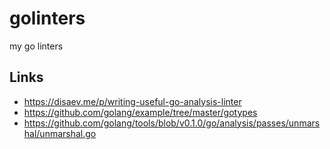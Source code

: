 # golinters
my go linters


## Links

* https://disaev.me/p/writing-useful-go-analysis-linter
* https://github.com/golang/example/tree/master/gotypes
* https://github.com/golang/tools/blob/v0.1.0/go/analysis/passes/unmarshal/unmarshal.go